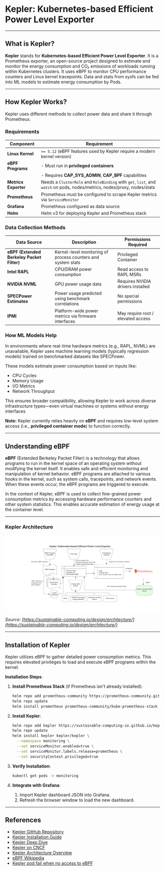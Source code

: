 # Kepler: Kubernetes-based Efficient Power Level Exporter

---

## What is Kepler?

**Kepler** stands for **Kubernetes-based Efficient Power Level Exporter**. It is a Prometheus exporter, an open-source project designed to estimate and monitor the energy consumption and CO₂ emissions of workloads running within Kubernetes clusters.
It uses eBPF to monitor CPU performance counters and Linux kernel tracepoints. Data and stats from sysfs can be fed into ML models to estimate energy consumption by Pods.

---

## How Kepler Works?

Kepler uses different methods to collect power data and share it through Prometheus.

### Requirements

| Component            | Requirement                                                                                  |
| -------------------- | -------------------------------------------------------------------------------------------- |
| **Linux Kernel**     | `>= 5.12` (eBPF features used by Kepler require a modern kernel version)                      |
| **eBPF Programs**    | - Must run in **privileged containers**                                                      |
|                      | - Requires **CAP_SYS_ADMIN**, **CAP_BPF** capabilities                                       |
| **Metrics Exporter** | Needs a `ClusterRole` and `RoleBinding` with `get`, `list`, and `watch` on pods, nodes/metrics, nodes/proxy, nodes/stats |
| **Prometheus**       | Prometheus must be configured to scrape Kepler metrics via `ServiceMonitor` |
| **Grafana**          | Prometheus configured as data source                                               |
| **Helm**             | Helm v3 for deploying Kepler and Prometheus stack                                           |

### Data Collection Methods

| Data Source                                | Description                                                  | Permissions Required               |
| ------------------------------------------ | ------------------------------------------------------------ | ---------------------------------- |
| **eBPF (Extended Berkeley Packet Filter)** | Kernel-level monitoring of process counters and system stats | Privileged Container               |
| **Intel RAPL**                             | CPU/DRAM power consumption                                   | Read access to RAPL MSRs           |
| **NVIDIA NVML**                            | GPU power usage data                                         | Requires NVIDIA drivers installed  |
| **SPECPower Estimates**                    | Power usage predicted using benchmark correlations           | No special permissions             |
| **IPMI**                                   | Platform-wide power metrics via firmware interfaces          | May require root / elevated access |

### How ML Models Help

In environments where real-time hardware metrics (e.g., RAPL, NVML) are unavailable, Kepler uses machine learning models (typically regression models) trained on benchmarked datasets like SPECPower.

These models estimate power consumption based on inputs like:

- CPU Cycles
- Memory Usage
- I/O Metrics
- Network Throughput

This ensures broader compatibility, allowing Kepler to work across diverse infrastructure types—even virtual machines or systems without energy interfaces

**Note:** Kepler currently relies heavily on **eBPF** and requires low-level system access (i.e., **privileged container mode**) to function correctly.

---

## Understanding eBPF

**eBPF** (Extended Berkeley Packet Filter) is a technology that allows programs to run in the kernel space of an operating system without modifying the kernel itself.
It enables safe and efficient monitoring and manipulation of kernel behavior.
eBPF programs are attached to various hooks in the kernel, such as system calls, tracepoints, and network events.
When these events occur, the eBPF programs are triggered to execute.

In the context of Kepler, eBPF is used to collect fine-grained power consumption metrics by accessing hardware performance counters and other system statistics. This enables accurate estimation of energy usage at the container level.

---

### Kepler Architecture

![Kepler Architecture](../assets/images/kepler-arch.png)

_Source: [https://sustainable-computing.io/design/architecture/](https://sustainable-computing.io/design/architecture/)_

---

## Installation of Kepler

Kepler utilizes eBPF to gather detailed power consumption metrics. This requires elevated privileges to load and execute eBPF programs within the kernel.

**Installation Steps**:

1. **Install Prometheus Stack** (if Prometheus isn't already installed):

   ```bash
   helm repo add prometheus-community https://prometheus-community.github.io/helm-charts
   helm repo update
   helm install prometheus prometheus-community/kube-prometheus-stack --namespace monitoring --create-namespace --wait
   ```

2. **Install Kepler**:

   ```bash
   helm repo add kepler https://sustainable-computing-io.github.io/kepler-helm-chart
   helm repo update
   helm install kepler kepler/kepler \
     --namespace monitoring \
     --set serviceMonitor.enabled=true \
     --set serviceMonitor.labels.release=prometheus \
     --set securityContext.privileged=true
   ```

3. **Verify Installation**:

   ```bash
   kubectl get pods -n monitoring
   ```

4. **Integrate with Grafana**:

   1. Import Kepler dashboard JSON into Grafana.
   2. Refresh the browser window to load the new dashboard.

---

## References

- [Kepler GitHub Repository](https://github.com/sustainable-computing-io/kepler)
- [Kepler Installation Guide](https://sustainable-computing.io/installation/kepler-helm/)
- [Kepler Deep Dive](https://sustainable-computing.io/usage/deep_dive/)
- [Kepler on CNCF](https://www.cncf.io/projects/kepler/)
- [Kepler Architecture Overview](https://www.cncf.io/blog/2023/10/11/exploring-keplers-potentials-unveiling-cloud-application-power-consumption/)
- [eBPF Wikipedia](https://en.wikipedia.org/wiki/EBPF)
- [Kepler pod fail when no access to eBPF](https://github.com/sustainable-computing-io/kepler/discussions/1147)
